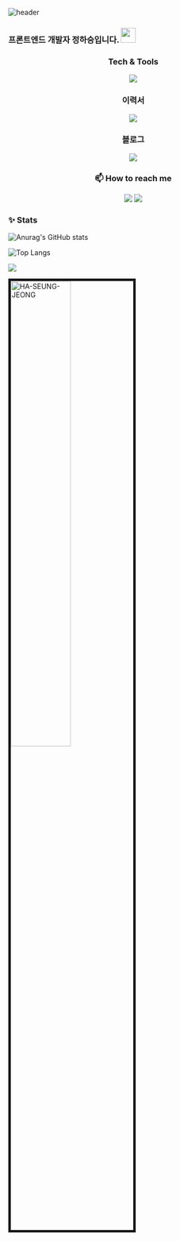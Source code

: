 ![header](https://capsule-render.vercel.app/api?type=waving&color=gradient&height=300&section=header&text=Jeong-Ha-Seung&fontSize=90&animation=fadeIn&fontAlignY=38&desc=https://github.com/HA-SEUNG-JEONG&descAlignY=52&descAlign=66)
### 프론트엔드 개발자 정하승입니다. <img src="https://raw.githubusercontent.com/aemmadi/aemmadi/master/wave.gif" width="30px">

<h3 align="center">Tech & Tools</h3>

<p align="center">
  <a href="https://skillicons.dev">
    <img src="https://skillicons.dev/icons?i=html,css,js,ts,react,git,tailwindcss" />
  </a>
</p>
 
 </h3>




<h3 align="center">
 이력서
 </h3>
 <p align="center">
  <a href="https://www.notion.so/af5fbfd44f78495e8b992a82d6068f66" target="_blank"><img src="https://img.shields.io/badge/Notion-000000?style=for-the-badge&logo=velog&logoColor=white"></a>
  <h3 align="center">
블로그
 </h3>
<p align="center">
  <a href="https://haseungdev-h8ng6rlph-ha-seung-jeong.vercel.app/" target="_blank">
      <img src="https://skillicons.dev/icons?i=vercel" />
  </a>

</p>




<h3 align="center">📫 How to reach me</h3>
<p align="center">
 <a href="mailto:gktmd653@gmail.com" target="_blank"><img src="https://img.shields.io/badge/gmail-EA4335?style=for-the-badge&logo=gmail&logoColor=white"></a>
<a href="https://www.linkedin.com/in/%ED%95%98%EC%8A%B9-%EC%A0%95-50b831229/" target="_blank"><img src="https://img.shields.io/badge/LinkedIn-0A66C2?style=for-the-badge&logo=LinkedIn&logoColor=white"></a>
</p>


<h3 align="left">✨ Stats</h3>

  ![Anurag's GitHub stats](https://github-readme-stats.vercel.app/api?username=HA-SEUNG-JEONG&show_icons=true&theme=tokyonight)
  
  ![Top Langs](https://github-readme-stats.vercel.app/api/top-langs/?username=HA-SEUNG-JEONG&layout=compact&theme=tokyonight)


![](https://gh-hits.nomadcoders.workers.dev/view?username=HA-SEUNG-JEONG)

<a href="https://github.com/HA-SEUNG-JEONG">
  <img align="center" width="49%" border="5px solid #555" src="https://github-readme-stats.vercel.app/api/wakatime?username=HASEUNGJEONG&layout=compact&theme=tokyonight&langs_count=8" alt="HA-SEUNG-JEONG" />
</a>
